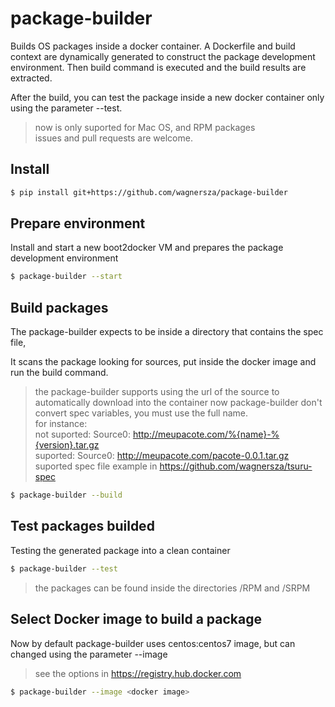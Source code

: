 # package-builder

Builds OS packages inside a docker container. A Dockerfile and build context are dynamically generated to construct the package development environment. Then build command is executed and the build results are extracted.

After the build, you can test the package inside a new docker container only using the parameter --test.

> now is only suported for Mac OS, and RPM packages  
> issues and pull requests are welcome.

## Install

```bash
$ pip install git+https://github.com/wagnersza/package-builder
```
## Prepare environment

Install and start a new boot2docker VM and prepares the package development environment

```bash
$ package-builder --start
```

## Build packages

The package-builder expects to be inside a directory that contains the spec file, 

It scans the package looking for sources, put inside the docker image and run the build command.

> the package-builder supports using the url of the source to automatically download into the container
> now package-builder don't convert spec variables, you must use the full name.  
> for instance:  
> not suported: Source0: http://meupacote.com/%{name}-%{version}.tar.gz  
> suported: Source0: http://meupacote.com/pacote-0.0.1.tar.gz  
> suported spec file example in https://github.com/wagnersza/tsuru-spec  

```bash
$ package-builder --build
```

## Test packages builded

Testing the generated package into a clean container

```bash
$ package-builder --test
```

> the packages can be found inside the directories /RPM and /SRPM

## Select Docker image to build a package

Now by default package-builder uses centos:centos7 image, but can changed using the parameter --image

> see the options in https://registry.hub.docker.com

```bash
$ package-builder --image <docker image>
```
